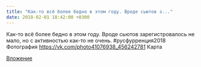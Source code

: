 ```yaml
---
title: "Как-то всё более бедно в этом году. Вроде сьютов з..."
date: 2018-02-01 18:42:00 +0300
---
```


Как-то всё более бедно в этом году. Вроде сьютов зарегистровалось не мало, но с активностью как-то не очень. #русфурренция2018
Фотография
https://vk.com/photo41076938_456242781
Карта

[Вложение](https://vk.com/photo41076938_456242781)

